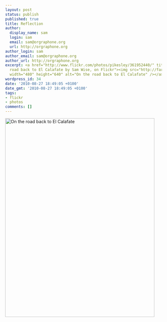 ```yaml
---
layout: post
status: publish
published: true
title: Reflection
author:
  display_name: sam
  login: sam
  email: sam@orgraphone.org
  url: http://orgraphone.org
author_login: sam
author_email: sam@orgraphone.org
author_url: http://orgraphone.org
excerpt: <a href="http://www.flickr.com/photos/pikesley/361952440/" title="On the
  road back to El Calafate by Sam Wise, on Flickr"><img src="http://farm1.static.flickr.com/153/361952440_64f6bdcc87_z.jpg"
  width="480" height="640" alt="On the road back to El Calafate" /></a>
wordpress_id: 34
date: '2010-08-27 18:49:05 +0100'
date_gmt: '2010-08-27 18:49:05 +0100'
tags:
- flickr
- photos
comments: []
---
```

<p><a href="http://www.flickr.com/photos/pikesley/361952440/" title="On the road back to El Calafate by Sam Wise, on Flickr"><img src="http://farm1.static.flickr.com/153/361952440_64f6bdcc87_z.jpg" width="480" height="640" alt="On the road back to El Calafate" /></a></p>
